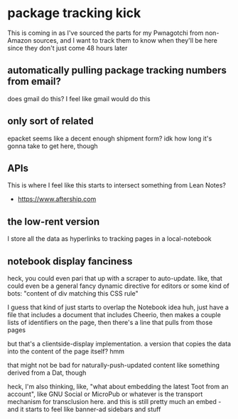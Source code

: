 # package tracking kick

This is coming in as I've sourced the parts for my Pwnagotchi from non-Amazon sources, and I want to track them to know when they'll be here since they don't just come 48 hours later

## automatically pulling package tracking numbers from email?

does gmail do this? I feel like gmail would do this

## only sort of related

epacket seems like a decent enough shipment form? idk how long it's gonna take to get here, though

## APIs

This is where I feel like this starts to intersect something from Lean Notes?

- https://www.aftership.com

## the low-rent version

I store all the data as hyperlinks to tracking pages in a local-notebook

## notebook display fanciness

heck, you could even pari that up with a scraper to auto-update. like, that could even be a general fancy dynamic directive for editors or some kind of bots: "content of div matching this CSS rule"

I guess that kind of just starts to overlap the Notebook idea huh, just have a file that includes a document that includes Cheerio, then makes a couple lists of identifiers on the page, then there's a line that pulls from those pages

but that's a clientside-display implementation. a version that copies the data into the content of the page itself? hmm

that might not be bad for naturally-push-updated content like something derived from a Dat, though

heck, I'm also thinking, like, "what about embedding the latest Toot from an account", like GNU Social or MicroPub or whatever is the transport mechanism for transclusion here. and this is still pretty much an embed - and it starts to feel like banner-ad sidebars and stuff
